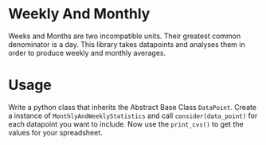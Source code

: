 # Weekly And Monthly
Weeks and Months are two incompatible units. Their greatest common denominator is a day. This library takes datapoints and analyses them in order to produce weekly and monthly averages.

# Usage
Write a python class that inherits the Abstract Base Class `DataPoint`. Create a instance of `MonthlyAndWeeklyStatistics` and call `consider(data_point)` for each datapoint you want to include.
Now use the `print_cvs()` to get the values for your spreadsheet.
